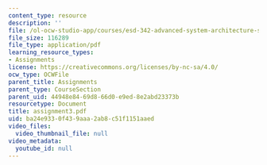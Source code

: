 ```yaml
---
content_type: resource
description: ''
file: /ol-ocw-studio-app/courses/esd-342-advanced-system-architecture-spring-2006/ba24e9330f439aaa2ab8c51f1151aaed_assignment3.pdf
file_size: 116289
file_type: application/pdf
learning_resource_types:
- Assignments
license: https://creativecommons.org/licenses/by-nc-sa/4.0/
ocw_type: OCWFile
parent_title: Assignments
parent_type: CourseSection
parent_uid: 44948e84-69d8-66d0-e9ed-8e2abd23373b
resourcetype: Document
title: assignment3.pdf
uid: ba24e933-0f43-9aaa-2ab8-c51f1151aaed
video_files:
  video_thumbnail_file: null
video_metadata:
  youtube_id: null
---
```

